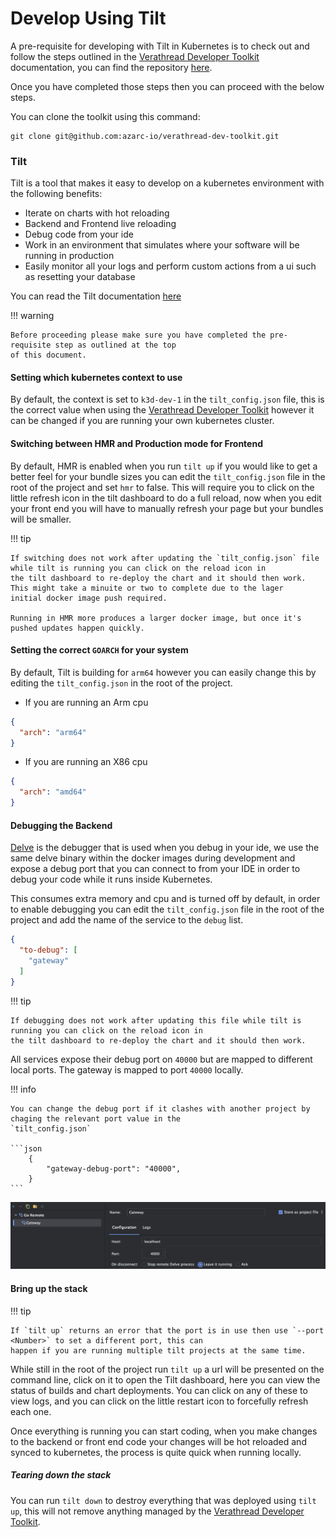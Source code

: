 # Develop Using Tilt

A pre-requisite for developing with Tilt in Kubernetes is to check out and follow the steps outlined in the
[Verathread Developer Toolkit](https://dev-toolkit-docs.cloud.azarc.dev/gs_setup/) documentation, you can find the
repository [here](https://github.com/azarc-io/verathread-dev-toolkit).

Once you have completed those steps then you can proceed with the below steps.

You can clone the toolkit using this command:
```shell
git clone git@github.com:azarc-io/verathread-dev-toolkit.git
```

### Tilt

Tilt is a tool that makes it easy to develop on a kubernetes environment with the following benefits:

- Iterate on charts with hot reloading
- Backend and Frontend live reloading
- Debug code from your ide
- Work in an environment that simulates where your software will be running in production
- Easily monitor all your logs and perform custom actions from a ui such as resetting your database

You can read the Tilt documentation [here](https://tilt.dev/)

!!! warning

    Before proceeding please make sure you have completed the pre-requisite step as outlined at the top
    of this document.

#### Setting which kubernetes context to use

By default, the context is set to `k3d-dev-1` in the `tilt_config.json` file, this is the correct value when using
the [Verathread Developer Toolkit](https://dev-toolkit-docs.cloud.azarc.dev/gs_setup/) 
however it can be changed if you are running your own kubernetes cluster.

#### Switching between HMR and Production mode for Frontend

By default, HMR is enabled when you run `tilt up` if you would like to get a better feel for your bundle sizes
you can edit the `tilt_config.json` file in the root of the project and set `hmr` to false. This will require you
to click on the little refresh icon in the tilt dashboard to do a full reload, now when you edit your front end you
will have to manually refresh your page but your bundles will be smaller.

!!! tip

    If switching does not work after updating the `tilt_config.json` file while tilt is running you can click on the reload icon in
    the tilt dashboard to re-deploy the chart and it should then work. This might take a minuite or two to complete due to the lager
    initial docker image push required.

    Running in HMR more produces a larger docker image, but once it's pushed updates happen quickly.

#### Setting the correct `GOARCH` for your system

By default, Tilt is building for `arm64` however you can easily change this by editing the `tilt_config.json` in
the root of the project.

* If you are running an Arm cpu
```json
{
  "arch": "arm64"
}
```
* If you are running an X86 cpu
```json
{
  "arch": "amd64"
}
```

#### Debugging the Backend

[Delve](https://github.com/go-delve/delve) is the debugger that is used when you debug in your ide,
we use the same delve binary within the docker images during development and expose a debug port
that you can connect to from your IDE in order to debug your code while it runs inside Kubernetes.

This consumes extra memory and cpu and is turned off by default, in order to enable debugging you can edit the
`tilt_config.json` file in the root of the project and add the name of the service to the `debug` list.

```json
{
  "to-debug": [
    "gateway"
  ]
}
```
!!! tip

    If debugging does not work after updating this file while tilt is running you can click on the reload icon in
    the tilt dashboard to re-deploy the chart and it should then work.

All services expose their debug port on `40000` but are mapped to different local ports. The gateway is mapped to port
`40000` locally.

!!! info

    You can change the debug port if it clashes with another project by chaging the relevant port value in the 
    `tilt_config.json`

    ```json
        {
            "gateway-debug-port": "40000",
        }
    ```

![image](static/remote_run_config.png)

#### Bring up the stack

!!! tip

    If `tilt up` returns an error that the port is in use then use `--port <Number>` to set a different port, this can 
    happen if you are running multiple tilt projects at the same time.

While still in the root of the project run `tilt up` a url will be presented on the command line, click on it to
open the Tilt dashboard, here you can view the status of builds and chart deployments. You can click on any of these
to view logs, and you can click on the little restart icon to forcefully refresh each one.

Once everything is running you can start coding, when you make changes to the backend or front end code your changes will
be hot reloaded and synced to kubernetes, the process is quite quick when running locally.

##### Tearing down the stack

You can run `tilt down` to destroy everything that was deployed using `tilt up`, this will not remove anything
managed by the [Verathread Developer Toolkit](https://dev-toolkit-docs.cloud.azarc.dev/gs_setup/).
